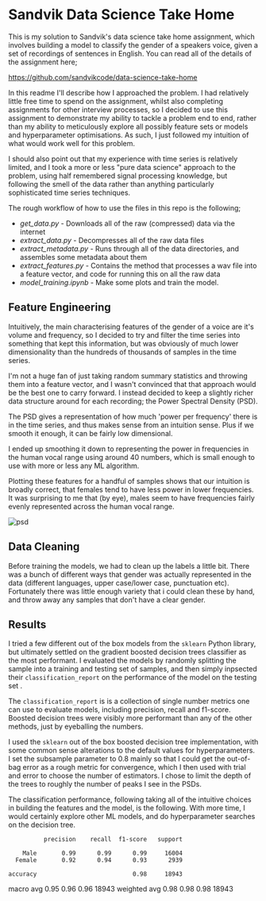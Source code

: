 # Sandvik Data Science Take Home

This is my solution to Sandvik's data science take home assignment, which involves
building a model to classify the gender of a speakers voice, given a set of recordings of
sentences in English. You can read all of the details of the assignment here;

https://github.com/sandvikcode/data-science-take-home

In this readme I'll describe how I approached the problem. I had relatively little free time to spend on
the assignment, whilst also completing assignments for other interview processes, so I decided to use this
assignment to demonstrate my ability to tackle a problem end to end, rather than my ability to meticulously explore
all possibly feature sets or models and hyperparameter optimisations. As such, I just followed my intuition of what would work well for this problem.

I should also point out that my experience with time series is relatively limited, and I took a more or less
"pure data science" approach to the problem, using half remembered signal processing knowledge, but following
the smell of the data rather than anything particularly sophisticated time series techniques.

The rough workflow of how to use the files in this repo is the following;

* *get_data.py* - Downloads all of the raw (compressed) data via the internet
* *extract_data.py* - Decompresses all of the raw data files
* *extract_metadata.py* - Runs through all of the data directories, and assembles some metadata about them
* *extract_features.py* - Contains the method that processes a wav file into a feature vector, and code for running this on all the raw data
* *model_training.ipynb* - Make some plots and train the model.

## Feature Engineering

Intuitively, the main characterising features of the gender of a voice are it's volume and frequency, so
I decided to try and filter the time series into something that kept this information, but was obviously
of much lower dimensionality than the hundreds of thousands of samples in the time series.

I'm not a huge fan of just taking random summary statistics and throwing them into a feature vector, and
I wasn't convinced that that approach would be the best one to carry forward. I instead decided to keep 
a slightly richer data structure around for each recording; the Power Spectral Density (PSD).

The PSD gives a representation of how much 'power per frequency' there is in the time series, and thus
makes sense from an intuition sense. Plus if we smooth it enough, it can be fairly low dimensional.

I ended up smoothing it down to representing the power in frequencies in the human vocal range using around 40 numbers,
which is small enough to use with more or less any ML algorithm.

Plotting these features for a handful of samples shows that our intuition is broadly correct, that females tend to have less power in
lower frequencies. It was surprising to me that (by eye), males seem to have frequencies fairly evenly represented across the human
vocal range.

![psd](https://user-images.githubusercontent.com/8339279/70380256-64e7d780-1938-11ea-844c-1aaefb9541fe.png)

## Data Cleaning 

Before training the models, we had to clean up the labels a little bit. There was a bunch of different ways
that gender was actually represented in the data (different languages, upper case/lower case, punctuation etc). Fortunately
there was little enough variety that i could clean these by hand, and throw away any samples that don't have a clear gender.

## Results

I tried a few different out of the box models from the `sklearn` Python library, but ultimately settled on
the gradient boosted decision trees classifier as the most performant. I evaluated the models by randomly splitting
the sample into a training and testing set of samples, and then simply 
inpsected their `classification_report` on the performance of the model on the testing set .

The `classification_report` is is a collection of single number metrics one can use to 
evaluate models, including precision, recall and f1-score. Boosted decision trees were visibly more performant
than any of the other methods, just by eyeballing the numbers.

I used the `sklearn` out of the box boosted decision tree implementation, with some common sense alterations to the default 
values for hyperparameters. I set the subsample parameter to 0.8 mainly so that I could get the out-of-bag error as a rough metric
for convergence, which I then used with trial and error to choose the number of estimators. I chose to limit the depth of the trees to roughly the number of peaks I see in the PSDs. 

The classification performance, following taking all of the intuitive choices in building the features and the model, is the
following. With more time, I would certainly explore other ML models, and do hyperparameter searches on the decision tree.


              precision    recall  f1-score   support

        Male       0.99      0.99      0.99     16004
      Female       0.92      0.94      0.93      2939

    accuracy                           0.98     18943
   macro avg       0.95      0.96      0.96     18943
weighted avg       0.98      0.98      0.98     18943

